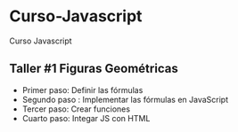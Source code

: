 # Curso-Javascript
Curso Javascript

## Taller #1 Figuras Geométricas

- Primer paso: Definir las fórmulas
- Segundo paso : Implementar las fórmulas en JavaScript
- Tercer paso: Crear funciones
- Cuarto paso: Integar JS con HTML
